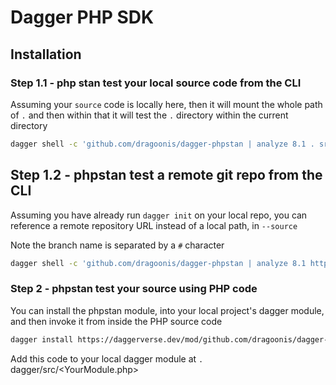 # Dagger PHP SDK

## Installation

### Step 1.1 - php stan test your local source code from the CLI

Assuming your `source` code is locally here, then it will mount the whole path of `.` and then within that it will test the `.` directory within the current directory

``` bash
dagger shell -c 'github.com/dragoonis/dagger-phpstan | analyze 8.1 . src'
```

## Step 1.2 - phpstan test a remote git repo from the CLI

Assuming you have already run `dagger init` on your local repo, you can reference a remote repository URL instead of a local path, in `--source`

Note the branch name is separated by a `#` character

``` bash
dagger shell -c 'github.com/dragoonis/dagger-phpstan | analyze 8.1 https://github.com/dragoonis/Sylius\#2.0 src'
```

### Step 2 - phpstan test your source using PHP code

You can install the phpstan module, into your local project's dagger module, and then invoke it from inside the PHP source code

``` bash
dagger install https://daggerverse.dev/mod/github.com/dragoonis/dagger-phpstan@30d7518bdf42c238940790110c6169cbb7d3dcc9
```

Add this code to your local dagger module at `.` dagger/src/<YourModule.php>
